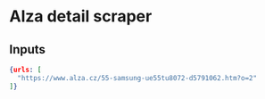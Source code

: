 # Alza detail scraper

## Inputs

```json
{urls: [
  "https://www.alza.cz/55-samsung-ue55tu8072-d5791062.htm?o=2"
]}
```